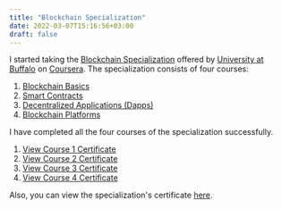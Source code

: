 ```yaml
---
title: "Blockchain Specialization"
date: 2022-03-07T15:16:56+03:00
draft: false
---
```


I started taking the [Blockchain Specialization][specialization] offered by
[University at Buffalo][university-at-buffalo] on [Coursera][coursera].
The specialization consists of four courses:

1. [Blockchain Basics][course-1]
2. [Smart Contracts][course-2]
3. [Decentralized Applications (Dapps)][course-3]
4. [Blockchain Platforms][course-4]

I have completed all the four courses of the specialization successfully.

1. [View Course 1 Certificate][course-1-certificate]
2. [View Course 2 Certificate][course-2-certificate]
3. [View Course 3 Certificate][course-3-certificate]
4. [View Course 4 Certificate][course-4-certificate]

Also, you can view the specialization's certificate [here][specialization-certificate].

[coursera]: https://www.coursera.org/
[university-at-buffalo]: http://www.buffalo.edu/
[specialization]: https://www.coursera.org/specializations/blockchain
[course-1]: https://www.coursera.org/learn/blockchain-basics?specialization=blockchain
[course-2]: https://www.coursera.org/learn/smarter-contracts?specialization=blockchain
[course-3]: https://www.coursera.org/learn/decentralized-apps-on-blockchain?specialization=blockchain
[course-4]: https://www.coursera.org/learn/blockchain-platforms?specialization=blockchain
[course-1-certificate]: https://coursera.org/share/b67a9e440c74018c605ae840c9c57773
[course-2-certificate]: https://coursera.org/share/c49eae1bfb9b8fda0037a4ffecdff57f
[course-3-certificate]: https://coursera.org/share/0ea906fb71607f294a7091ddd048801d
[course-4-certificate]: https://coursera.org/share/4a4cad6c87a62ce1505923d070347a6b
[specialization-certificate]: https://coursera.org/share/ccdbacccf778618074f96112e360cf40
